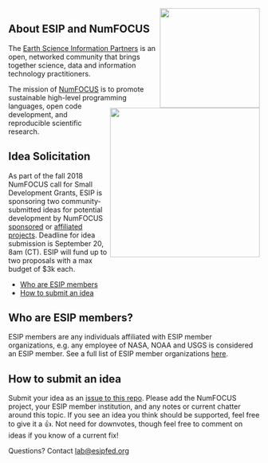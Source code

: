 <img src="http://www.esipfed.org/sites/default/files/esip-logo.png" align="right" width="200" />
<img src="https://numfocus.org/wp-content/uploads/2017/07/NumFocus_LRG.png" align="right" width="300" />

## About ESIP and NumFOCUS

The <a href="http://esipfed.org/" target="_blank">Earth Science Information Partners</a> is an open, networked community that brings together science, data and information technology practitioners. 

The mission of <a href="https://numfocus.org/community/mission"> NumFOCUS</a> is to promote sustainable high-level programming languages, open code development, and reproducible scientific research. 

## Idea Solicitation
As part of the fall 2018 NumFOCUS call for Small Development Grants, ESIP is sponsoring two community-submitted ideas for potential development by NumFOCUS [sponsored](https://numfocus.org/sponsored-projects/) or [affiliated projects](https://numfocus.org/sponsored-projects/affiliated-projects). Deadline for idea submission is September 20, 8am (CT). ESIP will fund up to two proposals with a max budget of $3k each.

- [Who are ESIP members](#who-are-esip-members)
- [How to submit an idea](#how-to-submit-an-idea) 

## Who are ESIP members?
ESIP members are any individuals affiliated with ESIP member organizations, e.g. any employee of NASA, NOAA and USGS is considered an ESIP member. See a full list of ESIP member organizations [here](http://esipfed.org/partners).

## How to submit an idea
Submit your idea as an [issue to this repo](https://github.com/ESIPFed/NUMfocusFallDev/issues). Please add the NumFOCUS project, your ESIP member institution, and any notes or current chatter around this topic. If you see an idea you think should be supported, feel free to give it a :+1:. Not need for downvotes, though feel free to comment on ideas if you know of a current fix!

Questions? Contact lab@esipfed.org
